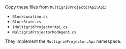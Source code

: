 Copy these files from `MultigridProjectorApi\Api`:

- `BlockLocation.cs`
- `BlockState.cs`
- `IMultigridProjectorApi.cs`
- `MultigridProjectorModAgent.cs`

They implement the `MultigridProjector.Api` namespace.